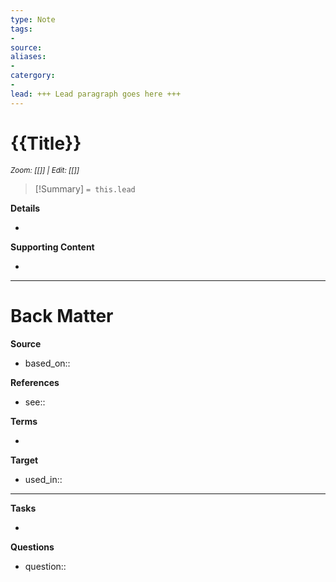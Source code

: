```yaml
---
type: Note
tags:
-
source: 
aliases: 
-
catergory: 
-
lead: +++ Lead paragraph goes here +++
---
```

<!--  See "Template Help" below for using properties -->

# {{Title}}

<small>_Zoom: [[]] | Edit: [[]]_</small>

<!--  Most essential idea from "lead"-key  in properties section -->

> [!Summary]
> `= this.lead`

**Details**
<!-- Main content in body of my note  -->
- 

**Supporting Content**
<!-- Supporting content in tail of my note  -->
- 

---
# Back Matter

**Source**
<!-- Always keep a link to the source- --> 
- based_on::

**References**
<!-- Links to pages not referenced in the content. see: [[related note]] because <reason> -->
- see:: 

**Terms**
<!-- Links to definition pages. -->
- 

**Target**
<!-- Link to project note or externaly published content. -->
- used_in::

---
**Tasks**
<!-- What remains to be done with this note? --> 
- 

**Questions**
<!-- What remains for you to consider? --> 
- question::

